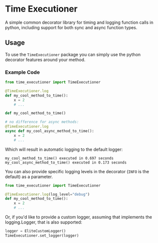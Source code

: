 # Time Executioner

A simple common decorator library for timing and logging function calls in python, including support for both sync and async function types. 

## Usage

To use the `TimeExecutioner` package you can simply use the python decorator features around your method.

### Example Code

```python
from time_executioner import TimeExecutioner

@TimeExecutioner.log
def my_cool_method_to_time():
    x = 2
    # ...

def my_cool_method_to_time()

# no difference for async methods:
@TimeExecutioner.log
async def my_cool_async_method_to_time():
    x = 2
    # ...
```

Which will result in automatic logging to the default logger:

```
my_cool_method_to_time() executed in 0.697 seconds
my_cool_async_method_to_time() executed in 0.173 seconds
```

You can also provide specific logging levels in the decorator (`INFO` is the default) as a parameter. 

```python
from time_executioner import TimeExecutioner

@TimeExecutioner.log(log_level="debug")
def my_cool_method_to_time():
    x = 2
    # ...
```

Or, if you'd like to provide a custom logger, assuming that implements the logging.Logger, that is also supported:

```python
logger = EliteCustomLogger()
TimeExecutioner.set_logger(logger)
```
